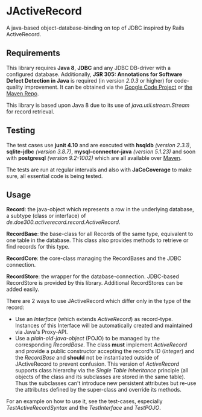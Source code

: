 JActiveRecord
=============

A java-based object-database-binding on top of JDBC inspired by Rails ActiveRecord.

Requirements
------
This library requires **Java 8**, **JDBC** and any JDBC DB-driver with a configured database.
Additionally, **JSR 305: Annotations for Software Defect Detection in Java** is required (in version *2.0.3* or higher) for code-quality improvement.
It can be obtained via the [Google Code Project](https://code.google.com/p/jsr-305/) 
or [the Maven Repo](http://search.maven.org/#search|gav|1|g%3A%22com.google.code.findbugs%22%20AND%20a%3A%22jsr305%22).

This library is based upon Java 8 due to its use of *java.util.stream.Stream* for record retrieval.

Testing
------
The test cases use **junit 4.10** and are executed with **hsqldb** *(version 2.3.1)*, **sqlite-jdbc** *(version 3.8.7)*,
**mysql-connector-java** *(version 5.1.23)* and soon with **postgresql** *(version 9.2-1002)* which are all available over [Maven](http://search.maven.org/).

The tests are run at regular intervals and also with **JaCoCoverage** to make sure, all essential code is being tested.

Usage
------
**Record**: the java-object which represents a row in the underlying database, a subtype (class or interface) of *de.doe300.activerecord.record.ActiveRecord*.

**RecordBase**: the base-class for all Records of the same type, equivalent to one table in the database. This class also provides methods to retrieve or find records for this type.

**RecordCore**: the core-class managing the RecordBases and the JDBC connection.

**RecordStore**: the wrapper for the database-connection. JDBC-based RecordStore is provided by this library. Additional RecordStores can be added easily.


There are 2 ways to use JActiveRecord which differ only in the type of the record:

- Use an *Interface* (which extends *ActiveRecord*) as record-type. Instances of this Interface will be automatically created and maintained via Java's Proxy-API.
- Use a *plain-old-java-object* (POJO) to be managed by the corresponding *RecordBase*. 
The class **must** implement *ActiveRecord* and provide a public constructor accepting the record's ID (*Integer*) and the *RecordBase* and **should** not be instantiated outside of JActiveRecord to prevent confusion.
This version of *ActiveRecord* supports class hierarchy via the *Single Table Inheritance* principle (all objects of the class and its subclasses are stored in the same table).
Thus the subclasses can't introduce new persistent attributes but re-use the attributes defined by the super-class and override its methods.


For an example on how to use it, see the test-cases, especially *TestActiveRecordSyntax* and the *TestInterface* and *TestPOJO*.
